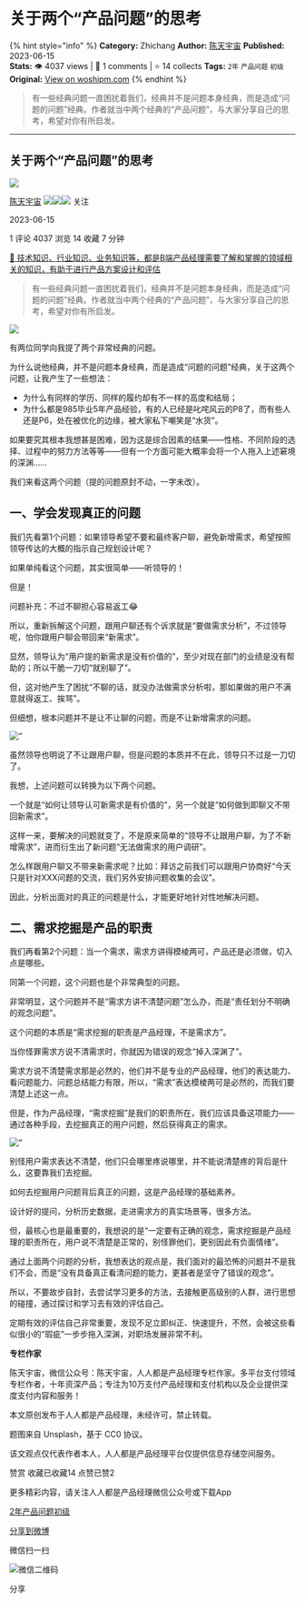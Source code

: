 # 关于两个“产品问题”的思考
{% hint style="info" %}
**Category:** Zhichang
**Author:** [陈天宇宙](https://www.woshipm.com/u/94217)
**Published:** 2023-06-15  
**Stats:** 👁️ 4037 views | 💬 1 comments | ⭐ 14 collects
**Tags:** `2年` `产品问题` `初级`
**Original:** [View on woshipm.com](https://www.woshipm.com/zhichang/5847532.html)
{% endhint %}
> 有一些经典问题一直困扰着我们，经典并不是问题本身经典，而是造成“问题的问题”经典。作者就当中两个经典的“产品问题”，与大家分享自己的思考，希望对你有所启发。

---

## 关于两个“产品问题”的思考

[![](https://static.woshipm.com/APP_U_202107_20210704124456_8487.jpeg?imageView2/1/w/72/h/72/q/100)](https://www.woshipm.com/u/94217)

[陈天宇宙](https://www.woshipm.com/u/94217) ![](https://static.woshipm.com/tag/1121_1@2x.png)![](https://static.woshipm.com/tag/2103_1@2x.png)![](https://static.woshipm.com/tag/2304_1@2x.png) 关注

2023-06-15

1 评论 4037 浏览 14 收藏 7 分钟

[🔗 技术知识、行业知识、业务知识等，都是B端产品经理需要了解和掌握的领域相关的知识，有助于进行产品方案设计和评估](https://ke.qidianla.com/courses/bcpm)

> 有一些经典问题一直困扰着我们，经典并不是问题本身经典，而是造成“问题的问题”经典。作者就当中两个经典的“产品问题”，与大家分享自己的思考，希望对你有所启发。

![](https://image.woshipm.com/2023/04/17/99640018-dcf5-11ed-a8f2-00163e0b5ff3.png)

有两位同学向我提了两个非常经典的问题。

为什么说他经典，并不是问题本身经典，而是造成“问题的问题”经典，关于这两个问题，让我产生了一些想法：

*   为什么有同样的学历、同样的履约却有不一样的高度和结局；
*   为什么都是985毕业5年产品经验，有的人已经是叱咤风云的P8了，而有些人还是P6，处在被优化的边缘，被大家私下嘲笑是“水货”。

如果要究其根本我想甚是困难，因为这是综合因素的结果——性格、不同阶段的选择、过程中的努力方法等等——但有一个方面可能大概率会将一个人拖入上述窘境的深渊……

我们来看这两个问题（提的问题原封不动，一字未改）。

## 一、学会发现真正的问题

我们先看第1个问题：如果领导希望不要和最终客户聊，避免新增需求，希望按照领导传达的大概的指示自己规划设计呢？

如果单纯看这个问题，其实很简单——听领导的！

但是！

问题补充：不过不聊担心容易返工😂

所以，重新拆解这个问题，跟用户聊还有个诉求就是“要做需求分析”，不过领导呢，怕你跟用户聊会带回来“新需求”。

显然，领导认为“用户提的新需求是没有价值的”，至少对现在部门的业绩是没有帮助的；所以干脆一刀切“就别聊了”。

但，这对他产生了困扰“不聊的话，就没办法做需求分析啦，那如果做的用户不满意就得返工、挨骂”。

但细想，根本问题并不是让不让聊的问题，而是不让新增需求的问题。

![“](https://image.woshipm.com/wp-files/2023/06/r6KeeG35HNnJyy7Uc5Hz.png)

虽然领导也明说了不让跟用户聊，但是问题的本质并不在此，领导只不过是一刀切了。

我想，上述问题可以转换为以下两个问题。

一个就是“如何让领导认可新需求是有价值的”，另一个就是“如何做到即聊又不带回新需求”。

这样一来，要解决的问题就变了，不是原来简单的“领导不让跟用户聊，为了不新增需求”，进而衍生出了新问题“无法做需求的用户调研”。

怎么样跟用户聊又不带来新需求呢？比如：拜访之前我们可以跟用户协商好“今天只是针对XXX问题的交流，我们另外安排问题收集的会议”。

因此，分析出面对的真正的问题是什么，才能更好地针对性地解决问题。

## 二、需求挖掘是产品的职责

我们再看第2个问题：当一个需求，需求方讲得模棱两可，产品还是必须做，切入点是哪些。

同第一个问题，这个问题也是个非常典型的问题。

非常明显，这个问题并不是“需求方讲不清楚问题”怎么办，而是“责任划分不明确的观念问题”。

这个问题的本质是“需求挖掘的职责是产品经理，不是需求方”。

当你怪罪需求方说不清需求时，你就因为错误的观念“掉入深渊了”。

需求方说不清楚需求那是必然的，他们并不是专业的产品经理，他们的表达能力、看问题能力、问题总结能力有限，所以，“需求”表达模棱两可是必然的，而我们要清楚上述这一点。

但是，作为产品经理，“需求挖掘”是我们的职责所在，我们应该具备这项能力——通过各种手段，去挖掘真正的用户问题，然后获得真正的需求。

![“](https://image.woshipm.com/wp-files/2023/06/XQpBgAjhwkKIbcO7UMmj.png)

别怪用户需求表达不清楚，他们只会哪里疼说哪里，并不能说清楚疼的背后是什么，这要靠我们去挖掘。

如何去挖掘用户问题背后真正的问题，这是产品经理的基础素养。

设计好的提问，分析历史数据，走进需求方的真实场景等，很多方法。

但，最核心也是最重要的，我想说的是“一定要有正确的观念，需求挖掘是产品经理的职责所在，用户说不清楚是正常的，别怪罪他们，更别因此有负面情绪”。

通过上面两个问题的分析，我想表达的观点是，我们面对的最恐怖的问题并不是我们不会，而是“没有具备真正看清问题的能力，更甚者是坚守了错误的观念”。

所以，不要故步自封，去尝试学习更多的方法，去接触更高级别的人群，进行思想的碰撞，通过探讨和学习去有效的评估自己。

定期有效的评估自己非常重要，发现不足立即纠正、快速提升，不然，会被这些看似很小的“瑕疵”一步步拖入深渊，对职场发展非常不利。

**专栏作家**

陈天宇宙，微信公众号：陈天宇宙，人人都是产品经理专栏作家。多平台支付领域专栏作者，十年资深产品；专注为10万支付产品经理和支付机构以及企业提供深度支付内容和服务！

本文原创发布于人人都是产品经理，未经许可，禁止转载。

题图来自 Unsplash，基于 CC0 协议。

该文观点仅代表作者本人，人人都是产品经理平台仅提供信息存储空间服务。

赞赏 收藏已收藏14 点赞已赞2

更多精彩内容，请关注人人都是产品经理微信公众号或下载App

[2年](https://www.woshipm.com/tag/2%e5%b9%b4)[产品问题](https://www.woshipm.com/tag/%e4%ba%a7%e5%93%81%e9%97%ae%e9%a2%98)[初级](https://www.woshipm.com/tag/%e5%88%9d%e7%ba%a7)

[分享到微博](https://service.weibo.com/share/share.php?appkey=2775287854&title=关于两个“产品问题”的思考&url=https://www.woshipm.com/zhichang/5847532.html&pic=https://image.woshipm.com/2023/04/17/99640018-dcf5-11ed-a8f2-00163e0b5ff3.png)

微信扫一扫

![微信二维码](https://api.pwmqr.com/qrcode/create/?url=https://www.woshipm.com/zhichang/5847532.html)

分享
